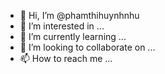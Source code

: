 - 👋 Hi, I’m @phamthihuynhnhu
- 👀 I’m interested in ...
- 🌱 I’m currently learning ...
- 💞️ I’m looking to collaborate on ...
- 📫 How to reach me ...

<!---
phamthihuynhnhu/phamthihuynhnhu is a ✨ special ✨ repository because its `README.md` (this file) appears on your GitHub profile.
You can click the Preview link to take a look at your changes.
--->
